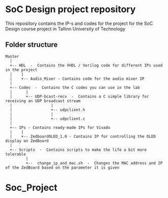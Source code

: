 # SoC Design project repository

This repository contains the IP-s and codes for the project for the SoC Design course project in Tallinn University of Technology

## Folder structure

```
Master
  |
  +-- HDL  -  Contains the VHDL / Verilog code for different IPs used in the project
  |    |
  |    +-- Audio_Mixer - Contains code for the audio mixer IP
  |
  +-- Codes  -  Contains the C codes you can use in the lab
  |      |
  |      +-- UDP-bcast-recv  -  Contains a C simple library for receiving an UDP broadcast stream
  |                 |
  |                 +-- udpclient.h
  |                 |
  |                 +-- udpclient.c
  |
  +-- IPs - Contains ready-made IPs for Vivado
  |    |
  |    +-- ZedboardOLED_1.0 - Contains IP for controlling the OLED display on ZedBoard
  |
  +-- Scripts  -  Contains scripts to make the life a bit more tolerable
         |
         +--  change_ip_and_mac.sh  -  Changes the MAC address and IP of the ZedBoard based on the parameter it is given
```
# Soc_Project
